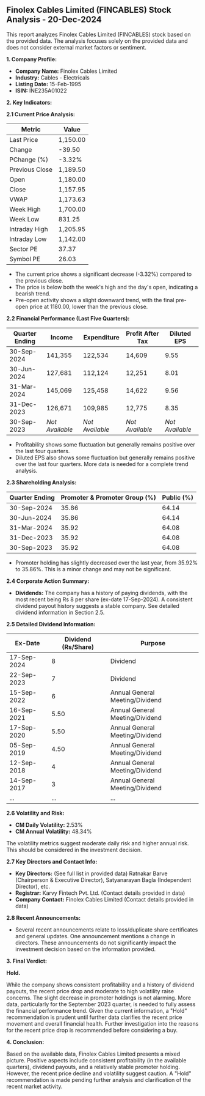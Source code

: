 ## Finolex Cables Limited (FINCABLES) Stock Analysis - 20-Dec-2024

This report analyzes Finolex Cables Limited (FINCABLES) stock based on the provided data.  The analysis focuses solely on the provided data and does not consider external market factors or sentiment.

**1. Company Profile:**

* **Company Name:** Finolex Cables Limited
* **Industry:** Cables - Electricals
* **Listing Date:** 15-Feb-1995
* **ISIN:** INE235A01022


**2. Key Indicators:**

**2.1 Current Price Analysis:**

| Metric             | Value     |
|----------------------|-----------|
| Last Price          | 1,150.00  |
| Change              | -39.50    |
| PChange (%)         | -3.32%    |
| Previous Close      | 1,189.50  |
| Open                | 1,180.00  |
| Close               | 1,157.95  |
| VWAP                | 1,173.63  |
| Week High           | 1,700.00  |
| Week Low            | 831.25   |
| Intraday High       | 1,205.95  |
| Intraday Low        | 1,142.00  |
| Sector PE           | 37.37     |
| Symbol PE           | 26.03     |


* The current price shows a significant decrease (-3.32%) compared to the previous close.
* The price is below both the week's high and the day's open, indicating a bearish trend.
* Pre-open activity shows a slight downward trend, with the final pre-open price at 1180.00, lower than the previous close.


**2.2 Financial Performance (Last Five Quarters):**

| Quarter Ending     | Income       | Expenditure  | Profit After Tax | Diluted EPS |
|----------------------|--------------|---------------|-------------------|-------------|
| 30-Sep-2024        | 141,355      | 122,534       | 14,609           | 9.55        |
| 30-Jun-2024        | 127,681      | 112,124       | 12,251           | 8.01        |
| 31-Mar-2024        | 145,069      | 125,458       | 14,622           | 9.56        |
| 31-Dec-2023        | 126,671      | 109,985       | 12,775           | 8.35        |
| 30-Sep-2023        | *Not Available* | *Not Available* | *Not Available* | *Not Available* |


* Profitability shows some fluctuation but generally remains positive over the last four quarters.
* Diluted EPS also shows some fluctuation but generally remains positive over the last four quarters.  More data is needed for a complete trend analysis.


**2.3 Shareholding Analysis:**

| Quarter Ending     | Promoter & Promoter Group (%) | Public (%) |
|----------------------|-----------------------------|------------|
| 30-Sep-2024        | 35.86                         | 64.14      |
| 30-Jun-2024        | 35.86                         | 64.14      |
| 31-Mar-2024        | 35.92                         | 64.08      |
| 31-Dec-2023        | 35.92                         | 64.08      |
| 30-Sep-2023        | 35.92                         | 64.08      |

* Promoter holding has slightly decreased over the last year, from 35.92% to 35.86%.  This is a minor change and may not be significant.


**2.4 Corporate Action Summary:**

* **Dividends:**  The company has a history of paying dividends, with the most recent being Rs 8 per share (ex-date 17-Sep-2024).  A consistent dividend payout history suggests a stable company.  See detailed dividend information in Section 2.5.


**2.5 Detailed Dividend Information:**

| Ex-Date       | Dividend (Rs/Share) | Purpose                                      |
|---------------|----------------------|----------------------------------------------|
| 17-Sep-2024   | 8                     | Dividend                                      |
| 22-Sep-2023   | 7                     | Dividend                                      |
| 15-Sep-2022   | 6                     | Annual General Meeting/Dividend                |
| 16-Sep-2021   | 5.50                  | Annual General Meeting/Dividend                |
| 17-Sep-2020   | 5.50                  | Annual General Meeting/Dividend                |
| 05-Sep-2019   | 4.50                  | Annual General Meeting/Dividend                |
| 12-Sep-2018   | 4                     | Annual General Meeting/Dividend                |
| 14-Sep-2017   | 3                     | Annual General Meeting/Dividend                |
| ...           | ...                   | ...                                          |


**2.6 Volatility and Risk:**

* **CM Daily Volatility:** 2.53%
* **CM Annual Volatility:** 48.34%

The volatility metrics suggest moderate daily risk and higher annual risk.  This should be considered in the investment decision.


**2.7 Key Directors and Contact Info:**

* **Key Directors:**  (See full list in provided data)  Ratnakar Barve (Chairperson & Executive Director), Satyanarayan Bagla (Independent Director), etc.
* **Registrar:** Karvy Fintech Pvt. Ltd. (Contact details provided in data)
* **Company Contact:** Finolex Cables Limited (Contact details provided in data)


**2.8 Recent Announcements:**

* Several recent announcements relate to loss/duplicate share certificates and general updates.  One announcement mentions a change in directors.  These announcements do not significantly impact the investment decision based on the information provided.


**3. Final Verdict:**

**Hold.**

While the company shows consistent profitability and a history of dividend payouts, the recent price drop and moderate to high volatility raise concerns.  The slight decrease in promoter holdings is not alarming.  More data, particularly for the September 2023 quarter, is needed to fully assess the financial performance trend.  Given the current information, a "Hold" recommendation is prudent until further data clarifies the recent price movement and overall financial health.  Further investigation into the reasons for the recent price drop is recommended before considering a buy.


**4. Conclusion:**

Based on the available data, Finolex Cables Limited presents a mixed picture.  Positive aspects include consistent profitability (in the available quarters), dividend payouts, and a relatively stable promoter holding.  However, the recent price decline and volatility suggest caution.  A "Hold" recommendation is made pending further analysis and clarification of the recent market activity.
